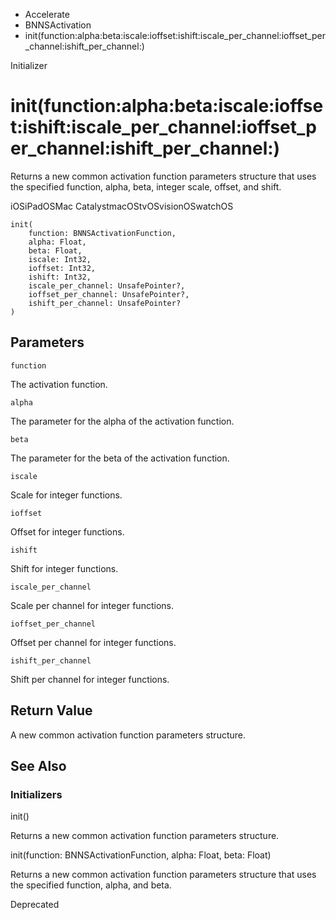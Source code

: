 

- Accelerate
- BNNSActivation
-  init(function:alpha:beta:iscale:ioffset:ishift:iscale_per_channel:ioffset_per_channel:ishift_per_channel:) 

Initializer

# init(function:alpha:beta:iscale:ioffset:ishift:iscale_per_channel:ioffset_per_channel:ishift_per_channel:)

Returns a new common activation function parameters structure that uses the specified function, alpha, beta, integer scale, offset, and shift.

iOSiPadOSMac CatalystmacOStvOSvisionOSwatchOS

``` source
init(
    function: BNNSActivationFunction,
    alpha: Float,
    beta: Float,
    iscale: Int32,
    ioffset: Int32,
    ishift: Int32,
    iscale_per_channel: UnsafePointer?,
    ioffset_per_channel: UnsafePointer?,
    ishift_per_channel: UnsafePointer?
)
```

## Parameters 

`function`  

The activation function.

`alpha`  

The parameter for the alpha of the activation function.

`beta`  

The parameter for the beta of the activation function.

`iscale`  

Scale for integer functions.

`ioffset`  

Offset for integer functions.

`ishift`  

Shift for integer functions.

`iscale_per_channel`  

Scale per channel for integer functions.

`ioffset_per_channel`  

Offset per channel for integer functions.

`ishift_per_channel`  

Shift per channel for integer functions.

## Return Value

A new common activation function parameters structure.

## See Also

### Initializers

init()

Returns a new common activation function parameters structure.

init(function: BNNSActivationFunction, alpha: Float, beta: Float)

Returns a new common activation function parameters structure that uses the specified function, alpha, and beta.

Deprecated

